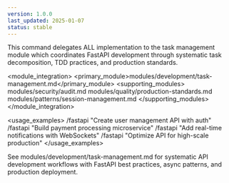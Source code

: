 ```yaml
---
version: 1.0.0
last_updated: 2025-01-07
status: stable
---
```


<command purpose="Enterprise FastAPI development with production-ready patterns and performance optimization">
  
  <delegation target="modules/development/task-management.md">
    This command delegates ALL implementation to the task management module which coordinates FastAPI development through systematic task decomposition, TDD practices, and production standards.
  </delegation>
  
  <module_integration>
    <primary_module>modules/development/task-management.md</primary_module>
    <supporting_modules>
      <module>modules/security/audit.md</module>
      <module>modules/quality/production-standards.md</module>
      <module>modules/patterns/session-management.md</module>
    </supporting_modules>
  </module_integration>
  
  <usage_examples>
    <example type="basic">/fastapi "Create user management API with auth"</example>
    <example type="microservice">/fastapi "Build payment processing microservice"</example>
    <example type="websocket">/fastapi "Add real-time notifications with WebSockets"</example>
    <example type="performance">/fastapi "Optimize API for high-scale production"</example>
  </usage_examples>
  
  <reference>
    See modules/development/task-management.md for systematic API development workflows with FastAPI best practices, async patterns, and production deployment.
  </reference>
  
</command>
